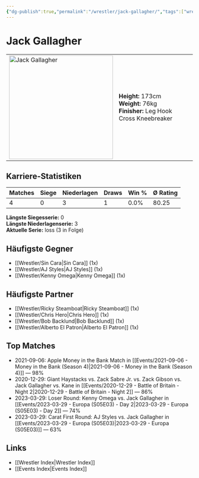 ```yaml
---
{"dg-publish":true,"permalink":"/wrestler/jack-gallagher/","tags":["wrestler"],"noteIcon":"","created":"2025-08-11T09:33:19.202+02:00"}
---
```



# Jack Gallagher

<table>
<tr>
<td><img src="Jack Gallagher.png" width="280" alt="Jack Gallagher"></td>
<td>
<b>Height:</b> 173cm<br>
<b>Weight:</b> 76kg<br>
<b>Finisher:</b> Leg Hook Cross Kneebreaker<br>
</td>
</tr>
</table>

## Karriere-Statistiken

| Matches | Siege | Niederlagen | Draws | Win % | Ø Rating |
|---------|-------|-------------|-------|-------|-----------|
| 4 | 0 | 3 | 1 | 0.0% | 80.25 |

**Längste Siegesserie:** 0<br>**Längste Niederlagenserie:** 3<br>**Aktuelle Serie:** loss (3 in Folge)


## Häufigste Gegner
- [[Wrestler/Sin Cara\|Sin Cara]] (1x)
- [[Wrestler/AJ Styles\|AJ Styles]] (1x)
- [[Wrestler/Kenny Omega\|Kenny Omega]] (1x)

## Häufigste Partner
- [[Wrestler/Ricky Steamboat\|Ricky Steamboat]] (1x)
- [[Wrestler/Chris Hero\|Chris Hero]] (1x)
- [[Wrestler/Bob Backlund\|Bob Backlund]] (1x)
- [[Wrestler/Alberto El Patron\|Alberto El Patron]] (1x)

## Top Matches
- 2021-09-06: Apple Money in the Bank Match in [[Events/2021-09-06 - Money in the Bank (Season 4)\|2021-09-06 - Money in the Bank (Season 4)]] — 98%
- 2020-12-29: Giant Haystacks vs. Zack Sabre Jr. vs. Zack Gibson vs. Jack Gallagher vs. Kane in [[Events/2020-12-29 - Battle of Britain - Night 2\|2020-12-29 - Battle of Britain - Night 2]] — 86%
- 2023-03-29: Loser Round: Kenny Omega vs. Jack Gallagher in [[Events/2023-03-29 - Europa (S05E03) - Day 2\|2023-03-29 - Europa (S05E03) - Day 2]] — 74%
- 2023-03-29: Carat First Round: AJ Styles vs. Jack Gallagher in [[Events/2023-03-29 - Europa (S05E03)\|2023-03-29 - Europa (S05E03)]] — 63%

## Links
- [[Wrestler Index\|Wrestler Index]]
- [[Events Index\|Events Index]]
